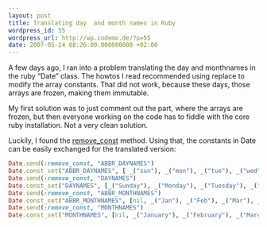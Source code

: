 ```yaml
---
layout: post
title: Translating day  and month names in Ruby
wordpress_id: 55
wordpress_url: http://wp.codemo.de/?p=55
date: 2007-05-24 08:26:00.000000000 +02:00
---
```

A few days ago, I ran into a problem translating the day and monthnames in the ruby &#8220;Date&#8221; class. The howtos I read recommended using replace to modify the array constants. That did not work, because these days, those arrays are frozen, making them immutable.

My first solution was to just comment out the part, where the arrays are frozen, but then everyone working on the code has to fiddle with the core ruby installation. Not a very clean solution.

Luckily, I found the [remove_const](http://www.ruby-doc.org/core/classes/Module.html#M001715) method. Using that, the constants in Date can be easily exchanged for the translated version:

``` ruby
Date.send(:remove_const, "ABBR_DAYNAMES")
Date.const_set("ABBR_DAYNAMES", [ _("sun"), _("mon"), _("tue"), _("wed"), _("thu"), _("fri"), _("sat") ])
Date.send(:remove_const, "DAYNAMES")
Date.const_set("DAYNAMES", [_("Sunday"), _("Monday"), _("Tuesday"), _("Wednesday"), _("Thursday"), _("Friday"), _("Saturday") ])
Date.send(:remove_const, "ABBR_MONTHNAMES")
Date.const_set("ABBR_MONTHNAMES", [nil, _("Jan"), _("Feb"), _("Mar"), _("Apr"), _("May"), _("Jun"), _("Jul"),_("Aug"),_("Sep"), _("Oct"), _("Nov"), _("Dec") ])
Date.send(:remove_const, "MONTHNAMES")
Date.const_set("MONTHNAMES", [nil, _("January"), _("February"), _("March"), _("April"), _("May"), _("June"), _("July"),_("August"),_("September"), _("October"), _("November"), _("December") ])
```